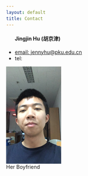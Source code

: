 ```yaml
---
layout: default
title: Contact
---
```


<div style="display:inline">
	<ul>
		<h4>Jingjin Hu (胡京津)</h4>
		<li><a href="mailto:jennyhu@pku.edu.cn">email: jennyhu@pku.edu.cn</a></li>
		<li>tel: </li>
	</ul>
</div>
<div style="display:inline">
	<img src="./bunnybunny.jpg" width="150px" style="vertical-align:middle;">
	<br/>Her Boyfriend
</div>

<div style="clear:both"></div> 
<!-- <span>.</span> -->
